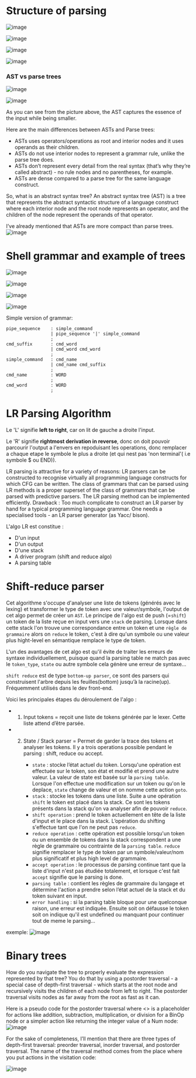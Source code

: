 # Structure of parsing

![image](https://github.com/valentinefleith/Minishell/assets/125041345/c14b8707-fa6b-4781-b216-aaa53d701681)

![image](https://github.com/valentinefleith/Minishell/assets/125041345/dcd60f26-c572-4c1e-b41d-831f4f14b541)

![image](https://github.com/valentinefleith/Minishell/assets/125041345/4a10f20c-651d-4db1-9174-3da5793cb72e)

![image](https://github.com/valentinefleith/Minishell/assets/125041345/d19bfdae-b738-4a0b-a3f2-c0fe44407105)


### AST vs parse trees

![image](https://github.com/valentinefleith/Minishell/assets/125041345/9856b4d1-f6f8-4e34-937c-be2035359f6e)

![image](https://github.com/valentinefleith/Minishell/assets/125041345/7293b05e-eecb-496c-81d1-49549352d626)

As you can see from the picture above, the AST captures the essence of the input while being smaller.

Here are the main differences between ASTs and Parse trees:

  - ASTs uses operators/operations as root and interior nodes and it uses operands as their children.
 - ASTs do not use interior nodes to represent a grammar rule, unlike the parse tree does.
- ASTs don’t represent every detail from the real syntax (that’s why they’re called abstract) - no rule nodes and no parentheses, for example.
- ASTs are dense compared to a parse tree for the same language construct.

So, what is an abstract syntax tree? An abstract syntax tree (AST) is a tree that represents the abstract syntactic structure of a language construct where each interior node and the root node represents an operator, and the children of the node represent the operands of that operator.

I’ve already mentioned that ASTs are more compact than parse trees. 
![image](https://github.com/valentinefleith/Minishell/assets/125041345/6e574a42-e25e-4957-a864-bb22dc5a1b01)


# Shell grammar and example of trees

![image](https://github.com/valentinefleith/Minishell/assets/125041345/2cdb2454-89a8-4c3a-b1fa-9c4e91f770d2)

![image](https://github.com/valentinefleith/Minishell/assets/125041345/49828910-5adc-42fa-a814-a84fbc0ab56a)


![image](https://github.com/valentinefleith/Minishell/assets/125041345/0ad8331a-b1b1-4fb7-a70a-291800cb574e)

![image](https://github.com/valentinefleith/Minishell/assets/125041345/abb1dda8-e4bc-4669-b240-39c2eb32068b)

Simple version of grammar:
```
pipe_sequence    : simple_command
                 | pipe_sequence '|' simple_command
                 ;
cmd_suffix       : cmd_word
                 | cmd_word cmd_word
                 ;
simple_command   : cmd_name
                 | cmd_name cmd_suffix
                 ;
cmd_name         : WORD                   
                 ;
cmd_word         : WORD
                 ;
```
# LR Parsing Algorithm

Le 'L' signifie **left to right**, car on lit de gauche a droite l'input.

Le 'R' signifie **rightmost derivation in reverse**, donc on doit pouvoir parcourir l'output a l'envers en repoduisant les operations, donc remplacer a chaque etape le symbole le plus a droite (et qui nest pas 'non terminal'( i.e symbole $ ou END)).

LR parsing is attractive for a variety of reasons:
LR parsers can be constructed to recognise virtually all programming
language constructs for which CFG can be written.
The class of grammars that can be parsed using LR methods is a proper
superset of the class of grammars that can be parsed with predictive
parsers.
The LR parsing method can be implemented efficiently.
Drawback :
Too much complicate to construct an LR parser by hand for a typical
programming language grammar.
One needs a specialised tools - an LR parser generator (as Yacc/ bison).

L'algo LR est constitue :
 - D'un input
 - D'un output
 - D'une stack
 - A driver program (shift and reduce algo)
 - A parsing table

# Shift-reduce parser
Cet algorithme s'occupe d'analyser une liste de tokens (générés avec le lexing) et transformer le type de token avec une valeur/symbole, l'output de cet algo permet de créer un `AST`.
Le principe de l'algo est de push (=`shift`) un token de la liste reçue en input vers une `stack` de parsing. Lorsque dans cette stack l'on trouve une correspondance entre un token et une `règle de grammaire` alors on `reduce` le token, c'est à dire qu'un symbole ou une valeur plus hight-level en sémantique remplace le type de token.

L'un des avantages de cet algo est qu'il évite de traiter les erreurs de syntaxe individuellement, puisque quand la parsing table ne match pas avec le `token_type`, `state` ou autre symbole cela génère une erreur de syntaxe...

`shift reduce` est de type `bottom-up parser`, ce sont des parsers qui construisent l'arbre depuis les feuilles(bottom) jusqu’à la racine(up). Fréquemment utilisés dans le dev front-end.

Voici les principales étapes du déroulement de l'algo :

- 1. Input tokens = reçoit une liste de tokens générée par le lexer. Cette liste attend d’être parsée.
 
- 2. State / Stack parser = Permet de garder la trace des tokens et analyser les tokens. Il y a trois operations possible pendant le parsing : shift, reduce ou accept. 
  
     - `state` : stocke l’état actuel du token. Lorsqu'une opération est effectuée sur le token, son état et modifié et prend une autre valeur. La valeur de state est basée sur la `parsing table`. Lorsque l'on effectue une modification sur un token ou qu'on le deplace, `state` change de valeur et on nomme cette action `goto`.
     - `stack` : stocke les tokens dans une liste. Suite a une opération `shift` le token est placé dans la stack. Ce sont les tokens présents dans la stack qu'on va analyser afin de pouvoir `reduce`.
     - `shift operation` : prend le token actuellement en tête de la liste d'input et le place dans la stack. L’opération du shifting s'effectue tant que l'on ne peut pas `reduce`.
     - `reduce operation` : cette opération est possible lorsqu'un token ou un ensemble de tokens dans la stack correspondent a une règle de grammaire ou contrainte de la `parsing table`. `reduce` signifie remplacer le type de token par un symbole/valeur/nom plus significatif et plus high level de grammaire.
     - `accept operation` : le processus de parsing continue tant que la liste d'input n'est pas étudiée totalement, et lorsque c'est fait `accept` signifie que le parsing is done.
     - `parsing table` : contient les règles de grammaire du langage et détermine l'action a prendre selon l’état actuel de la stack et du token suivant en input.
     - `error handling` : si la parsing table bloque pour une quelconque raison, une erreur est indiquée. Ensuite soit on défausse le token soit on indique qu'il est undefined ou manquant pour continuer tout de meme le parsing...

exemple: ![image](https://media.geeksforgeeks.org/wp-content/uploads/20201203162507/Annotation20201203162450.jpg)

# Binary trees
How do you navigate the tree to properly evaluate the expression represented by that tree? You do that by using a postorder traversal - a special case of depth-first traversal - which starts at the root node and recursively visits the children of each node from left to right. The postorder traversal visits nodes as far away from the root as fast as it can.

Here is a pseudo code for the postorder traversal where <<postorder actions>> is a placeholder for actions like addition, subtraction, multiplication, or division for a BinOp node or a simpler action like returning the integer value of a Num node:
![image](https://github.com/valentinefleith/Minishell/assets/125041345/cab34f9a-f2e7-42c0-b37c-77c3688fdf3e)

For the sake of completeness, I’ll mention that there are three types of depth-first traversal: preorder traversal, inorder traversal, and postorder traversal. The name of the traversal method comes from the place where you put actions in the visitation code:


![image](https://github.com/valentinefleith/Minishell/assets/125041345/79ca36c8-e685-47f6-bffe-016ac8a80561)


